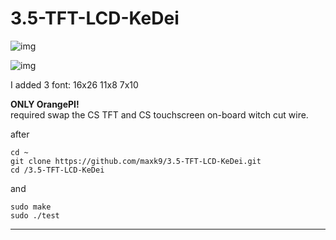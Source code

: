 # 3.5-TFT-LCD-KeDei


![img](http://forum.armbian.com/uploads/monthly_07_2016/post-1122-0-04626400-1467528734.jpg)


![img](http://forum.armbian.com/uploads/monthly_07_2016/post-1122-0-81453900-1467528621.jpg)

I added 3 font:
	16x26
	11x8
	7x10

**ONLY OrangePI!**</br>
required swap the CS TFT and CS touchscreen on-board witch cut wire.</br>
	
after

<pre><code>cd ~ 
git clone https://github.com/maxk9/3.5-TFT-LCD-KeDei.git
cd /3.5-TFT-LCD-KeDei
</code></pre>
and <br/>
<pre><code>sudo make
sudo ./test
</code></pre>

----------






